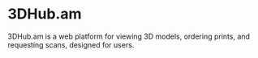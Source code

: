 # 3DHub.am
3DHub.am is a web platform for viewing 3D models, ordering prints, and requesting scans, designed for users.
